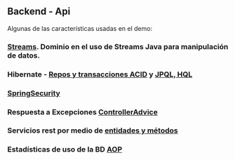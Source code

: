 ## Backend -  Api

Algunas de las características usadas en el demo:

### [Streams](https://github.com/tcero76/logisticaDemo/blob/master/backend/src/main/java/com/logistica/demo/controller/OrController.java). Dominio en el uso de Streams Java para manipulación de datos.

### Hibernate - [Repos y transacciones ACID](https://github.com/tcero76/logisticaDemo/blob/master/backend/src/main/java/com/logistica/demo/service/InventarioServiceImpl.java) y [JPQL, HQL](https://github.com/tcero76/logisticaDemo/blob/master/backend/src/main/java/com/logistica/demo/dao/InventarioDaoImpl.java)

### [SpringSecurity](https://github.com/tcero76/logisticaDemo/blob/master/backend/src/main/java/com/logistica/demo/SecurityConfig.java)

### Respuesta a Excepciones [ControllerAdvice](https://github.com/tcero76/logisticaDemo/blob/master/backend/src/main/java/com/logistica/demo/exception/RestExceptionHandler.java)

### Servicios rest por medio de [entidades y métodos](https://github.com/tcero76/logisticaDemo/blob/master/backend/src/main/java/com/logistica/demo/controller)

### Estadísticas de uso de la BD [AOP](https://github.com/tcero76/logisticaDemo/blob/master/backend/src/main/java/com/logistica/demo/aspect/daoAspect.java)